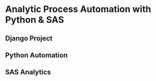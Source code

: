 # Analytic Process Automation with Python & SAS

## Django Project

## Python Automation

## SAS Analytics
